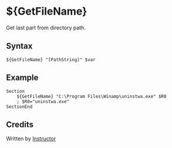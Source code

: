 # ${GetFileName}

Get last part from directory path.

## Syntax

    ${GetFileName} "[PathString]" $var

## Example

    Section
        ${GetFileName} "C:\Program Files\Winamp\uninstwa.exe" $R0
        ; $R0="uninstwa.exe"
    SectionEnd

## Credits

Written by [Instructor][1]

[1]: http://nsis.sourceforge.net/User:Instructor